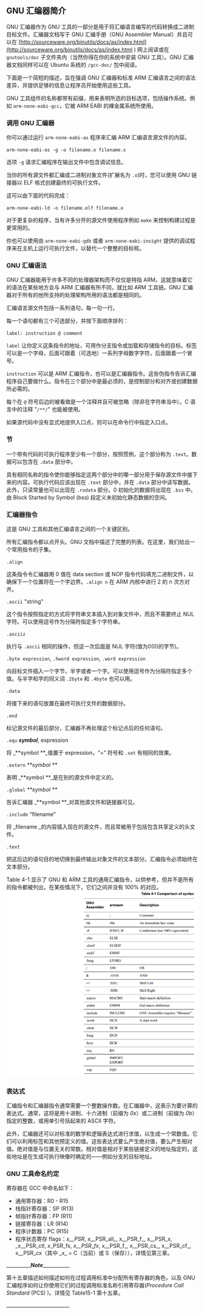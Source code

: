 ## GNU 汇编器简介

GNU 汇编器作为 GNU 工具的一部分是用于将汇编语言编写的代码转换成二进制目标文件。汇编器文档写于 GNU 汇编手册（GNU Assembler Manual）并且可以在 [http://sourceware.org/binutils/docs/as/index.html](http://sourceware.org/binutils/docs/as/index.html ) 网上阅读或在 `gnutools/doc` 子文件夹内（当然你得在你的系统中安装 GNU 工具）。GNU 汇编器文档同样可以在 Ubuntu 系统的 `/gcc-doc/` 包中阅读。

下面是一个简短的描述，旨在强调 GNU 汇编器和标准 ARM 汇编语言之间的语法差异，并提供足够的信息让程序员开始使用这些工具。

GNU 工具组件的名称都带有前缀，用来表明所选的目标选项，包括操作系统。例如 `arm-none-eabi-gcc`，它被 ARM EABI 的裸金属系统所使用。

### 调用 GNU 汇编器

你可以通过运行 `arm-none-eabi-as` 程序来汇编 ARM 汇编语言源文件的内容。

`arm-none-eabi-as -g -o filename.o filename.s`

选项 `-g` 请求汇编程序在输出文件中包含调试信息。

当你的所有源文件都汇编成二进制对象文件\(扩展名为 `.o`\)时，您可以使用 GNU 链接器以 ELF 格式创建最终的可执行文件。

这可以由下面的代码完成：

`arm-none-eabi-ld -o filename.elf filename.o`

对于更复杂的程序，当有许多分开的源文件使用程序例如 `make` 来控制构建过程是更常用的。

你也可以使用由 `arm-none-eabi-gdb` 或者 `arm-none-eabi-insight` 提供的调试程序来在主机上运行可执行文件，以替代一个整整的目标核。

### GNU 汇编语法

GNU 汇编器能用于许多不同的处理器架构而不仅仅是特指 ARM，这就意味着它的语法在某些地方会与 ARM 汇编器有所不同，就比如 ARM 工具链。GNU 汇编器对于所有的他所支持的处理架构所用的语法都是相同的。

汇编语言源文件包括一系列语句，每一句一行。

每一个语句都有三个可选部分，并按下面顺序排列：

`label: instruction @ comment`

`label` 让你定义这条指令的地址，可用作分支指令或加载和存储指令的目标。标签可以是一个字母，后面可跟着（可选地）一系列字母数字字符，后面跟着一个冒号。

`instruction` 可以是 ARM 汇编指令，也可以是汇编器指令。这些伪指令告诉汇编程序自己要做什么。指令在三个部分中是最必须的，是控制部分和对齐或创建数据所必需的。

每个在 `@` 符号后边的被看做是一个注释并且可被忽略（除非在字符串当中）。C 语言中的注释 "`/**/`" 也能被使用。

如果源代码中没有显式地提供入口点，则可以在命令行中指定入口点。

### 节

一个带有代码的可执行程序至少有一个部分，按照惯例，这个部分称为 `.text`。数据可以包含在 `.data` 部分中。

具有相同名称的指令使你能够指定这两个部分中的哪一部分用于保存源文件中接下来的内容。可执行代码应该出现在 `.text` 部分中，并在 `.data` 部分中读写数据。此外，只读常量也可以出现在 `.rodata` 部分。0 初始化的数据将出现在 `.bss` 中。由 Block Started by Symbol \(bss\) 段定义未初始化静态数据的空间。

### 汇编器指令

这是 GNU 工具和其他汇编语言之间的一个关键区别。

所有汇编指令都以点开头。GNU 文档中描述了完整的列表。在这里，我们给出一个常用指令的子集。

`.align`

这条指令令汇编器用 0 值在 data section 或 NOP 指令代码填充二进制文件，以确保下一个位置将在一个字边界。`.align n` 在 ARM 内核中进行 2 的 n 次方对齐。

`.ascii` "string"

这个指令按照指定的方式将字符串文本插入到对象文件中，而且不需要终止 NUL 字符。可以使用逗号作为分隔符指定多个字符串。

`.asciiz`

执行与 `.ascii` 相同的操作，但这一次后面是 NUL 字符\(值为0\(0\)的字节\)。

`.byte expression`, `.hword expression`, `.word expression`

向目标文件插入一个字节，半字或者一个字。可以使用逗号作为分隔符指定多个值。与半字和字的同义词 `.2byte` 和 `.4byte` 也可以用。

`.data`

将接下来的语句放置在最终可执行文件的数据部分。

`.end`

标记源文件的最后部分，汇编器不再处理这个标记点后的任何语句。

`.equ` _**symbol**_, expression

将 _**symbol **_值置于 expression，“=” 符号和 `.set` 有相同的效果。

`.extern` _**symbol **_

表明 _**symbol **_是在别的源文件中定义的。

`.global` _**symbol **_

告诉汇编器 _**symbol **_对其他源文件和链接器可见。

`.include` “filename”

将 _filename _的内容插入现在的源文件，而且常被用于包括包含共享定义的头文件。

`.text`

把这后边的语句目的地切换到最终输出对象文件的文本部分。汇编指令必须始终在文本部分。

Table 4-1 显示了 GNU 和 ARM 工具的通用汇编指令，以供参考，但并不是所有的指令都被列出，在某些情况下，它们之间并没有 100% 的对应。![](../assets/table4-1.png)

### 表达式

汇编指令和汇编器指令通常需要一个整数操作数。在汇编器中，这表示为要计算的表达式。通常，这将是用十进制、十六进制（前缀为 _0x_）或二进制（前缀为 _0b_）指定的整数，或用单引号括起来的 ASCII 字符。

此外，汇编器还可以对标准的数学和逻辑表达式进行求值，以生成一个常数值。它们可以利用标签和其他预定义的值。这些表达式要么产生绝对值，要么产生相对值。绝对值是与位置无关的常数。相对值是相对于某些链接定义的地址指定的，这些地址是在生成可执行映像时确定的——例如分支的目标地址。

### GNU 工具命名约定

寄存器在 GCC 中命名如下：

* 通用寄存器：R0 - R15
* 栈指针寄存器：SP \(R13\)
* 帧指针寄存器：FP \(R11\)
* 链接寄存器：LR \(R14\)
* 程序计数器：PC \(R15\)
* 程序状态寄存 flags：_x\_\_PSR_, x\_\_PSR\_all_, x\_\_PSR\_f_, x\_\_PSR\_x, \_x_\_PSR\_ctl, _x_\_PSR\_fs, _x\_\_PSR\_fx_, x\_\_PSR\_f_, x_\_PSR\_cs_, x_\_PSR\_cf_, x_\_PSR\_cx（其中 \_x\_ = C（当前）或 S（保存）），详情见第三章。

\_\_\_\_\_\_\_\_\_\__**Note**_\_\_\_\_\_\_\_\_\_\_\_

第十五章描述如何描述如何在过程调用标准中分配所有寄存器的角色，以及 GNU 汇编程序如何让你使用它们的过程调用标准名称引用寄存器\(_Procedure Call Standard_ \(PCS\) \)。详情见 Table15-1 第十五章。

\_\_\_\_\_\_\_\_\_\_\_\_\_\_\_\_\_\_\_\_\_\_\_\_\_\_

